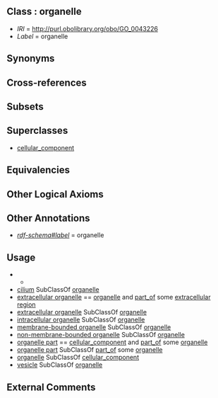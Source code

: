 
## Class : organelle

 * *IRI* = http://purl.obolibrary.org/obo/GO_0043226
 * *Label* = organelle

## Synonyms


## Cross-references


## Subsets


## Superclasses

 * [cellular_component](../../GO/75/GO_0005575.md)

## Equivalencies


## Other Logical Axioms


## Other Annotations

 * *[rdf-schema#label](../../el/rdf-schema#label.md)* = organelle

## Usage

 * -
 * [cilium](../../GO/29/GO_0005929.md) SubClassOf [organelle](../../GO/26/GO_0043226.md)
 * [extracellular organelle](../../GO/30/GO_0043230.md) == [organelle](../../GO/26/GO_0043226.md) and [part_of](../../BFO/50/BFO_0000050.md) some [extracellular region](../../GO/76/GO_0005576.md)
 * [extracellular organelle](../../GO/30/GO_0043230.md) SubClassOf [organelle](../../GO/26/GO_0043226.md)
 * [intracellular organelle](../../GO/29/GO_0043229.md) SubClassOf [organelle](../../GO/26/GO_0043226.md)
 * [membrane-bounded organelle](../../GO/27/GO_0043227.md) SubClassOf [organelle](../../GO/26/GO_0043226.md)
 * [non-membrane-bounded organelle](../../GO/28/GO_0043228.md) SubClassOf [organelle](../../GO/26/GO_0043226.md)
 * [organelle part](../../GO/22/GO_0044422.md) == [cellular_component](../../GO/75/GO_0005575.md) and [part_of](../../BFO/50/BFO_0000050.md) some [organelle](../../GO/26/GO_0043226.md)
 * [organelle part](../../GO/22/GO_0044422.md) SubClassOf [part_of](../../BFO/50/BFO_0000050.md) some [organelle](../../GO/26/GO_0043226.md)
 * [organelle](../../GO/26/GO_0043226.md) SubClassOf [cellular_component](../../GO/75/GO_0005575.md)
 * [vesicle](../../GO/82/GO_0031982.md) SubClassOf [organelle](../../GO/26/GO_0043226.md)

## External Comments

